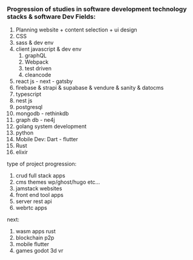 ### Progression of studies in software development technology stacks & software Dev Fields:

1. Planning website + content selection + ui design 
2. CSS 
3. sass & dev env
4. client javascript & dev env
	1. graphQL
	2. Webpack
	3. test driven
	4. cleancode
5. react js - next - gatsby
6. firebase & strapi & supabase & vendure & sanity & datocms 
7. typescript
8. nest js 
9. postgresql
10. mongodb - rethinkdb
11. graph db - ne4j
12. golang system development
13. python
14. Mobile Dev: Dart - flutter
15. Rust
16. elixir

type of project progression:

1. crud full stack apps
2. cms themes wp/ghost/hugo etc...
3. jamstack websites
4. front end tool apps 
5. server rest api 
6. webrtc apps

next:

1. wasm apps rust
2. blockchain p2p
3. mobile flutter
4. games godot 3d vr